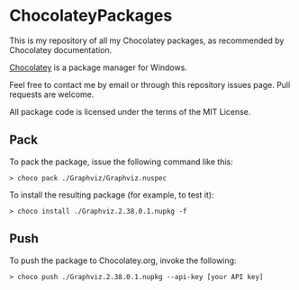 ChocolateyPackages
==================
This is my repository of all my Chocolatey packages, as recommended by Chocolatey documentation.

[Chocolatey](https://chocolatey.org/) is a package manager for Windows.

Feel free to contact me by email or through this repository issues page. Pull requests are welcome.

All package code is licensed under the terms of the MIT License.

Pack
----

To pack the package, issue the following command like this:

```console
> choco pack ./Graphviz/Graphviz.nuspec
```

To install the resulting package (for example, to test it):

```console
> choco install ./Graphviz.2.38.0.1.nupkg -f
```

Push
----

To push the package to Chocolatey.org, invoke the following:

```console
> choco push ./Graphviz.2.38.0.1.nupkg --api-key [your API key]
```

